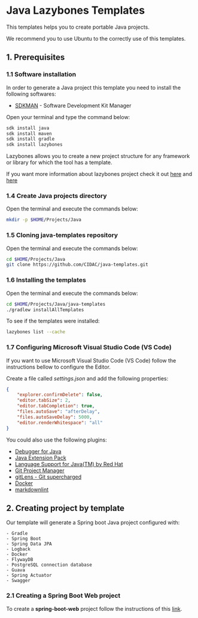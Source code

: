 # Java Lazybones Templates

This templates helps you to create portable Java projects.

We recommend you to use Ubuntu to the correctly use of this templates.

## 1. Prerequisites

### 1.1 Software installation

In order to generate a Java project this template you need to install the following softwares:

* [SDKMAN](http://sdkman.io/install.html) - Software Development Kit Manager

Open your terminal and type the command below:

```sh
sdk install java
sdk install maven
sdk install gradle
sdk install lazybones
```

Lazybones allows you to create a new project structure for any framework or library for which the tool has a template.

If you want more information about lazybones project check it out [here](https://github.com/pledbrook/lazybones/) and [here](https://github.com/pledbrook/lazybones/wiki/Template-developers-guide)

### 1.4 Create Java projects directory

Open the terminal and execute the commands below:

```sh
mkdir -p $HOME/Projects/Java
```

### 1.5 Cloning java-templates repository

Open the terminal and execute the commands below:

```sh
cd $HOME/Projects/Java
git clone https://github.com/CIDAC/java-templates.git
```

### 1.6 Installing the templates

Open the terminal and execute the commands below:

```sh
cd $HOME/Projects/Java/java-templates
./gradlew installAllTemplates
```

To see if the templates were installed:

```sh
lazybones list --cache
```

### 1.7 Configuring Microsoft Visual Studio Code (VS Code)

If you want to use Microsoft Visual Studio Code (VS Code) follow the instructions bellow to configure the Editor.

Create a file called _settings.json_ and add the following properties:

```json
{
    "explorer.confirmDelete": false,
    "editor.tabSize": 2,
    "editor.tabCompletion": true,
    "files.autoSave": "afterDelay",
    "files.autoSaveDelay": 5000,
    "editor.renderWhitespace": "all"
}

```

You could also use the following plugins:

* [Debugger for Java](https://marketplace.visualstudio.com/items?itemName=vscjava.vscode-java-debug)
* [Java Extension Pack](https://marketplace.visualstudio.com/items?itemName=vscjava.vscode-java-pack)
* [Language Support for Java(TM) by Red Hat](https://marketplace.visualstudio.com/items?itemName=redhat.java)
* [Git Project Manager](https://marketplace.visualstudio.com/items?itemName=felipecaputo.git-project-manager)
* [gitLens - Git supercharged](https://marketplace.visualstudio.com/items?itemName=eamodio.gitlens)
* [Docker](https://marketplace.visualstudio.com/items?itemName=PeterJausovec.vscode-docker)
* [markdownlint](https://marketplace.visualstudio.com/items?itemName=DavidAnson.vscode-markdownlint)

## 2. Creating project by template

Our template will generate a Spring boot Java project configured with:

    - Gradle
    - Spring Boot
    - Spring Data JPA
    - Logback
    - Docker
    - FlywayDB
    - PostgreSQL connection database
    - Guava
    - Spring Actuator
    - Swagger

### 2.1 Creating a Spring Boot Web project

To create a **spring-boot-web** project follow the instructions of this [link](https://github.com/CIDAC/java-templates/blob/master/templates/spring-boot-web/README.md).